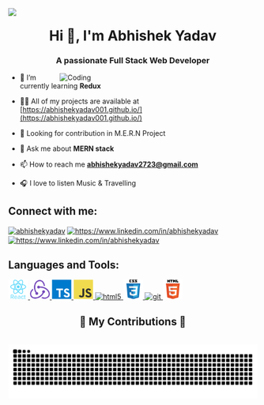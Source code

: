
<img align="left" src="https://komarev.com/ghpvc/?username=abhishekyadav001&style=for-the-badge"/>
<h1 align="center">Hi 👋, I'm Abhishek Yadav</h1>
<h3 align="center">A passionate Full Stack Web Developer</h3>
                

<img align="right" alt="Coding" width="400" src="https://camo.githubusercontent.com/c1dcb74cc1c1835b1d716f5051499a2814c683c806b15f04b0eba492863703e9/68747470733a2f2f63646e2e6472696262626c652e636f6d2f75736572732f3733303730332f73637265656e73686f74732f363538313234332f6176656e746f2e676966"/>


- 🌱 I’m currently learning **Redux**

- 👨‍💻 All of my projects are available at [https://abhishekyadav001.github.io/](https://abhishekyadav001.github.io/)

- 👀 Looking for contribution in M.E.R.N Project

- 💬 Ask me about **MERN stack**

- 📫 How to reach me **abhishekyadav2723@gmail.com**

- 🎧 I love to listen Music & Travelling

## Connect with me:

<p align="left">
<a href="https://twitter.com/abhishekyadav68" target="blank"><img align="center" src="https://raw.githubusercontent.com/rahuldkjain/github-profile-readme-generator/master/src/images/icons/Social/twitter.svg" alt="abhishekyadav" height="30" width="40" /></a>
<a href="https://www.linkedin.com/in/abhishek-yadav-17b9ba23a/" target="blank"><img align="center" src="https://raw.githubusercontent.com/rahuldkjain/github-profile-readme-generator/master/src/images/icons/Social/linked-in-alt.svg" alt="https://www.linkedin.com/in/abhishekyadav" height="30" width="40" /></a>
  <a href="https://abhishekyadav001.github.io/" target="blank"><img align="center" src="https://user-images.githubusercontent.com/103635175/192428903-a9a77a8c-371b-478b-9730-ccf3312cf517.png" alt="https://www.linkedin.com/in/abhishekyadav" height="30" width="40" /></a>
</p>


## Languages and Tools:
<p align="left">
  <a href="https://reactjs.org/" target="_blank" rel="noreferrer">
    <img
      src="https://raw.githubusercontent.com/devicons/devicon/master/icons/react/react-original-wordmark.svg"
      alt="react"
      width="40"
      height="40"
    />
  </a>
  <a href="https://redux.js.org" target="_blank" rel="noreferrer">
    <img
      src="https://raw.githubusercontent.com/devicons/devicon/master/icons/redux/redux-original.svg"
      alt="redux"
      width="40"
      height="40"
    />
  </a>
   <a href="https://www.typescriptlang.org/" target="_blank" rel="noreferrer"> 
    <img src="https://raw.githubusercontent.com/devicons/devicon/master/icons/typescript/typescript-original.svg" alt="typescript" width="40" height="40"/>  
  </a>
  <a
    href="https://developer.mozilla.org/en-US/docs/Web/JavaScript"
    target="_blank"
    rel="noreferrer"
  >
    <img
      src="https://raw.githubusercontent.com/devicons/devicon/master/icons/javascript/javascript-original.svg"
      alt="javascript"
      width="40"
      height="40"
    />
  </a>
  <a href="https://chakra-ui.com/getting-started" target="_blank" rel="noreferrer">
    <img
      src="https://pbs.twimg.com/profile_images/1244925541448286208/rzylUjaf_400x400.jpg"
      alt="html5"
      width="40"
      height="40"
    />
  </a>
  <a href="https://www.w3schools.com/css/" target="_blank" rel="noreferrer">
    <img
      src="https://raw.githubusercontent.com/devicons/devicon/master/icons/css3/css3-original-wordmark.svg"
      alt="css3"
      width="40"
      height="40"
    />
  </a>
  <a href="https://git-scm.com/" target="_blank" rel="noreferrer">
    <img
      src="https://www.vectorlogo.zone/logos/git-scm/git-scm-icon.svg"
      alt="git"
      width="40"
      height="40"
    />
  </a>
  <a href="https://www.w3.org/html/" target="_blank" rel="noreferrer">
    <img
      src="https://raw.githubusercontent.com/devicons/devicon/master/icons/html5/html5-original-wordmark.svg"
      alt="html5"
      width="40"
      height="40"
    />
  </a>
  

 
</p>

<div align="center">
  <h2>🐍 My Contributions 🐍</h2>
  <br>
  <img alt="snake eating my contributions" src="https://raw.githubusercontent.com/abhishekyadav001/abhishekyadav001/output/github-contribution-grid-snake.svg" />
  
  <br/><br/><br/>
</div>

